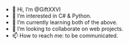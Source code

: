 - 👋 Hi, I’m @GiftXXVI
- 👀 I’m interested in C# & Python.
- 🌱 I’m currently learning both of the above.
- 💞️ I’m looking to collaborate on web projects.
- 📫 How to reach me: to be communicated.

<!---
GiftXXVI/GiftXXVI is a ✨ special ✨ repository because its `README.md` (this file) appears on your GitHub profile.
You can click the Preview link to take a look at your changes.
--->
